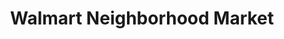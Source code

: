 ---
title: "Walmart Neighborhood Market"
url: /las-vegas/walmart-neighborhood-market/
shop: Supermarkt
---